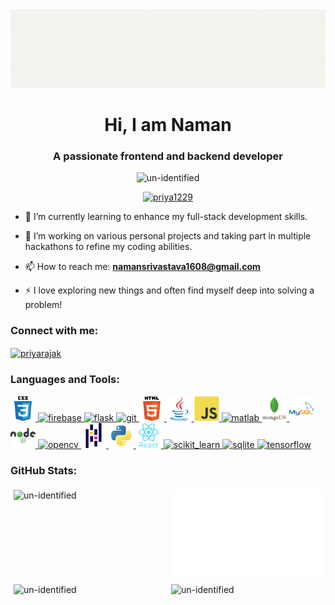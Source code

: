 <img src="naman.gif"/>
<h1 align="center">
  Hi, I am Naman
</h1>
<h3 align="center">A passionate frontend and backend developer</h3>

<p align="center">
  <img src="https://komarev.com/ghpvc/?username=un-identified&label=Profile%20views&color=0e75b6&style=flat&color=151515" alt="un-identified" />
</p>

<p align="center">
  <a href="https://github.com/ryo-ma/github-profile-trophy">
    <img src="https://github-profile-trophy.vercel.app/?username=priya1229&theme=darkhub" alt="priya1229" />
  </a>
</p>

- 🌱 I’m currently learning to enhance my full-stack development skills.

- 🔭 I’m working on various personal projects and taking part in multiple hackathons to refine my coding abilities.

- 📫 How to reach me: **namansrivastava1608@gmail.com**

- ⚡ I love exploring new things and often find myself deep into solving a problem!

<h3 align="left">Connect with me:</h3>
<p align="left">
  <a href="https://linkedin.com/in/naman1608" target="blank">
    <img align="center" src="https://raw.githubusercontent.com/rahuldkjain/github-profile-readme-generator/master/src/images/icons/Social/linked-in-alt.svg" alt="priyarajak" height="30" width="40" />
  </a>
 
</p>

<h3 align="left">Languages and Tools:</h3>
<p align="left">
  <a href="https://www.w3schools.com/css/" target="_blank" rel="noreferrer">
    <img src="https://raw.githubusercontent.com/devicons/devicon/master/icons/css3/css3-original-wordmark.svg" alt="css3" width="40" height="40"/>
  </a>
  <a href="https://firebase.google.com/" target="_blank" rel="noreferrer">
    <img src="https://www.vectorlogo.zone/logos/firebase/firebase-icon.svg" alt="firebase" width="40" height="40"/>
  </a>
  <a href="https://flask.palletsprojects.com/" target="_blank" rel="noreferrer">
    <img src="https://www.vectorlogo.zone/logos/pocoo_flask/pocoo_flask-icon.svg" alt="flask" width="40" height="40"/>
  </a>
  <a href="https://git-scm.com/" target="_blank" rel="noreferrer">
    <img src="https://www.vectorlogo.zone/logos/git-scm/git-scm-icon.svg" alt="git" width="40" height="40"/>
  </a>
  <a href="https://www.w3.org/html/" target="_blank" rel="noreferrer">
    <img src="https://raw.githubusercontent.com/devicons/devicon/master/icons/html5/html5-original-wordmark.svg" alt="html5" width="40" height="40"/>
  </a>
  <a href="https://www.java.com" target="_blank" rel="noreferrer">
    <img src="https://raw.githubusercontent.com/devicons/devicon/master/icons/java/java-original.svg" alt="java" width="40" height="40"/>
  </a>
  <a href="https://developer.mozilla.org/en-US/docs/Web/JavaScript" target="_blank" rel="noreferrer">
    <img src="https://raw.githubusercontent.com/devicons/devicon/master/icons/javascript/javascript-original.svg" alt="javascript" width="40" height="40"/>
  </a>
  <a href="https://www.mathworks.com/" target="_blank" rel="noreferrer">
    <img src="https://upload.wikimedia.org/wikipedia/commons/2/21/Matlab_Logo.png" alt="matlab" width="40" height="40"/>
  </a>
  <a href="https://www.mongodb.com/" target="_blank" rel="noreferrer">
    <img src="https://raw.githubusercontent.com/devicons/devicon/master/icons/mongodb/mongodb-original-wordmark.svg" alt="mongodb" width="40" height="40"/>
  </a>
  <a href="https://www.mysql.com/" target="_blank" rel="noreferrer">
    <img src="https://raw.githubusercontent.com/devicons/devicon/master/icons/mysql/mysql-original-wordmark.svg" alt="mysql" width="40" height="40"/>
  </a>
  <a href="https://nodejs.org" target="_blank" rel="noreferrer">
    <img src="https://raw.githubusercontent.com/devicons/devicon/master/icons/nodejs/nodejs-original-wordmark.svg" alt="nodejs" width="40" height="40"/>
  </a>
  <a href="https://opencv.org/" target="_blank" rel="noreferrer">
    <img src="https://www.vectorlogo.zone/logos/opencv/opencv-icon.svg" alt="opencv" width="40" height="40"/>
  </a>
  <a href="https://pandas.pydata.org/" target="_blank" rel="noreferrer">
    <img src="https://raw.githubusercontent.com/devicons/devicon/2ae2a900d2f041da66e950e4d48052658d850630/icons/pandas/pandas-original.svg" alt="pandas" width="40" height="40"/>
  </a>
  <a href="https://www.python.org" target="_blank" rel="noreferrer">
    <img src="https://raw.githubusercontent.com/devicons/devicon/master/icons/python/python-original.svg" alt="python" width="40" height="40"/>
  </a>
  <a href="https://reactjs.org/" target="_blank" rel="noreferrer">
    <img src="https://raw.githubusercontent.com/devicons/devicon/master/icons/react/react-original-wordmark.svg" alt="react" width="40" height="40"/>
  </a>
  <a href="https://scikit-learn.org/" target="_blank" rel="noreferrer">
    <img src="https://upload.wikimedia.org/wikipedia/commons/0/05/Scikit_learn_logo_small.svg" alt="scikit_learn" width="40" height="40"/>
  </a>

  <a href="https://www.sqlite.org/" target="_blank" rel="noreferrer">
    <img src="https://www.vectorlogo.zone/logos/sqlite/sqlite-icon.svg" alt="sqlite" width="40" height="40"/>
  </a>
  <a href="https://www.tensorflow.org" target="_blank" rel="noreferrer">
    <img src="https://www.vectorlogo.zone/logos/tensorflow/tensorflow-icon.svg" alt="tensorflow" width="40" height="40"/>
  </a>
</p>
<h3 align="left">GitHub Stats:</h3>
<div style="display: flex; flex-wrap: wrap; justify-content: center;">
    <div style="flex: 1 1 50%; padding: 5px; box-sizing: border-box;">
        <img src="https://github-readme-stats.vercel.app/api/top-langs?username=un-identified&show_icons=true&locale=en&layout=compact&theme=dark" alt="un-identified" style="width: 100%; height: auto; display: block;" />
    </div>
    <div style="flex: 1 1 50%; padding: 5px; box-sizing: border-box;">
        <img src="https://github.com/un-identified/github-stats/blob/f687b60c1ec216663b9abca33df9839c2366aea9/generated/overview.svg" alt="un-identified" style="width: 100%; height: auto; display: block;" />
    </div>
    <div style="flex: 1 1 50%; padding: 5px; box-sizing: border-box;">
        <img src="https://github-readme-stats.vercel.app/api?username=un-identified&show_icons=true&locale=en&theme=dark" alt="un-identified" style="width: 100%; height: auto; display: block;" />
    </div>
    <div style="flex: 1 1 50%; padding: 5px; box-sizing: border-box;">
        <img src="https://github-readme-streak-stats.herokuapp.com/?user=un-identified&theme=dark" alt="un-identified" style="width: 100%; height: auto; display: block;" />
    </div>
</div>


